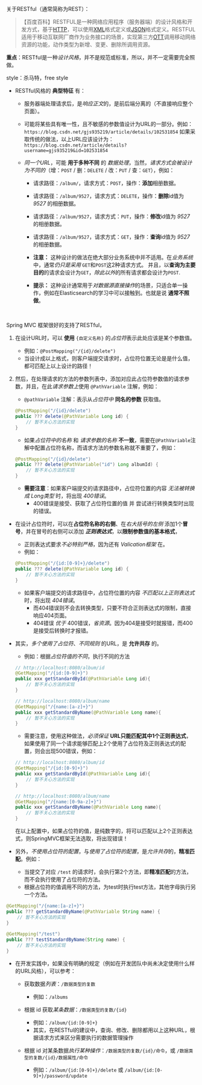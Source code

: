 
关于RESTful（通常简称为REST）：

>【百度百科】RESTFUL是一种网络应用程序（服务器端）的设计风格和开发方式，基于[HTTP](https://baike.baidu.com/item/HTTP/243074?fromModule=lemma_inlink)，可以使用[XML](https://baike.baidu.com/item/XML/86251?fromModule=lemma_inlink)格式定义或[JSON](https://baike.baidu.com/item/JSON/2462549?fromModule=lemma_inlink)格式定义。RESTFUL适用于移动互联网厂商作为业务接口的场景，实现第三方[OTT](https://baike.baidu.com/item/OTT/9960940?fromModule=lemma_inlink)调用移动网络资源的功能，动作类型为新增、变更、删除所调用资源。

**重点**：RESTful是一种*设计风格*，并不是规范或标准，所以，并不一定需要完全照做。

style：杀马特，free style

- RESTful风格的 **典型特征** 有：
    - 服务器端处理请求后，是*响应正文*的，是前后端分离的（不直接响应整个页面）。
    
    - 可能将某些具有唯一性，且不敏感的参数值设计为URL的一部分。例如：
        `https://blog.csdn.net/gjs935219/article/details/102531854`
        如果采取传统的做法，以上URL应该设计为：
        `https://blog.csdn.net/article/details?username=gjs935219&id=102531854`
    
    - *同一个URL*，可能 **用于多种不同** 的 *数据处理*，当然，*请求方式会被设计为不同的*（增：`POST` / 删：`DELETE` / 改：`PUT` / 查：`GET`），例如：
        - 请求路径：`/album/`，请求方式：`POST`，操作：**添加**相册数据。
        - 请求路径：`/album/9527`，请求方式：`DELETE`，操作：**删除**id值为 *9527* 的相册数据。
        - 请求路径：`/album/9527`，请求方式：`PUT`，操作：**修改**id值为 *9527* 的相册数据。
        - 请求路径：`/album/9527`，请求方式：`GET`，操作：**查询**id值为 *9527* 的相册数据。
        
        - **注意：** 这种设计的做法在绝大部分业务系统中并不适用。在*业务系统*中，通常*仍只是采用* `GET`和`POST`这2种请求方式。
           并且，以**查询为主要目的**的请求会设计为`GET`，*除此以外*的所有请求都会设计为`POST`.
        
        - **提示：** 这种设计通常用于*对数据源直接操作*的场景，只适合单一操作，例如在Elasticsearch的学习中可以接触到。也就是说 **通常不照做**。

<br>

Spring MVC 框架很好的支持了RESTful，
1. 在设计URL时，可以 **使用** `{自定义名称}` 的*占位符*表示此处应该是某个参数值。
    - 例如：`@PostMapping("/{id}/delete")`
    - 当设计成以上格式，则客户端提交请求时，占位符位置无论是是什么值，都可匹配上以上设计的路径！
      
2. 然后，在处理请求的方法的参数列表中，添加对应此占位符参数值的请求参数，并且，在此*请求参数上*使用 `@PathVariable` 注解，例如：
    - `@pathVariable` 注解：表示从*占位符中* **同名的参数** 获取值。
    ```java
	@PostMapping("/{id}/delete")
	public ??? delete(@PathVariable Long id) {
	    // 暂不关心方法的实现
	}
	```
	
    - 如果*占位符中的名称* 和 *请求参数的名称* **不一致**，需要在`@PathVariable`注解中配置占位符名称，而请求方法的参数名称就不重要了，例如：
    ```java
	@PostMapping("/{id}/delete")
	public ??? delete(@PathVariable("id") Long albumId) {
	    // 暂不关心方法的实现
	}
	```
	
    - **需要注意**：如果客户端提交的请求路径中，占位符位置的内容 *无法被转换成 Long类型* 时，将出现 *400错误*。
      - 400错误是接受、获取了占位符位置的值 并 尝试进行转换类型时出现的错误。


- 在设计占位符时，可以在**占位符名称的右侧**、在*右大括号的左侧* 添加1个**冒号**，并在冒号的右侧可以添加 ***正则表达式***，以**限制参数值的基本格式**，
    - 正则表达式要求*不必特别严格*，因为还有 *Valication框架* 在。
    - 例如：
    ```java
	@PostMapping("/{id:[0-9]+}/delete")
	public ??? delete(@PathVariable Long id) {
	    // 暂不关心方法的实现
	}
	```
    - 如果客户端提交的请求路径中，占位符位置的内容 *不匹配以上正则表达式* 时，将出现 *404错误*。
        - 而404错误则不会去转换类型，只要不符合正则表达式的限制，直接响应404页面。
        - 404错误 *优于* 400错误，*省资源*。因为404是接受时就报错，而400是接受后转换时才报错。


- 其实，*多个使用了占位符*、*不同规则* 的URL，是 **允许共存** 的。
    - 例如：根据*占位符值的不同*，执行不同的方法
    ```java
	// http://localhost:8080/album/id
	@GetMapping("/{id:[0-9]+}")
	public xxx getStandardById(@PathVariable Long id){
		// 暂不关心方法的实现
	}
	
	// http://localhost:8080/album/name
	@GetMapping("/{name:[a-z]+}")
	public xxx getStandardByName(@PathVariable Long name){
		// 暂不关心方法的实现
	}
	```
	
    - 需要注意，使用这种做法，*必须保证* **URL只能匹配其中1个正则表达式**，
       如果使用了同一个请求能够匹配上2个使用了占位符及正则表达式的配置，则会出现500错误，例如：
    ```java
	// http://localhost:8080/album/id
	@GetMapping("/{id:[0-9]+}")
	public xxx getStandardById(@PathVariable Long id){
		// 暂不关心方法的实现
	}
	
	// http://localhost:8080/album/name
	@GetMapping("/{name:[0-9a-z]+}")
	public xxx getStandardByName(@PathVariable Long name){
		// 暂不关心方法的实现
	}
	```
    在以上配置中，如果占位符的值，是纯数字的，将可以匹配以上2个正则表达式，则SpringMVC框架无法选取，将出现错误！


- 另外，*不使用占位符的配置*，与*使用了占位符的配置*，是*允许共存*的，**精准匹配**。例如：
    - 当提交了对应 `/test` 的请求时，会执行第2个方法，即**精准匹配**的方法，而不会执行使用了占位符的方法。
    - 根据占位符的值调用不同的方法，为test时执行test方法，其他字母执行另一个方法。
```java
@GetMapping("/{name:[a-z]+}")  
public ??? getStandardByName(@PathVariable String name) {  
    // 暂不关心方法的实现  
}  
  
@GetMapping("/test")  
public ??? testStandardByName(String name) {  
    // 暂不关心方法的实现  
}
```

- 在开发实践中，如果没有明确的规定（例如在开发团队中尚未决定使用什么样的URL风格），可以参考：
    - 获取数据*列表*：`/数据类型的复数`
        - 例如：`/albums`
    
    - 根据 id 获取*某条数据*：`/数据类型的复数/{id}`
        - 例如：`/album/{id:[0-9]+}`
        - 其实，在RESTful的建议中，查询、修改、删除都用以上这种URL，根据请求方式来区分需要执行的数据管理操作
    
    - 根据 id 对某条数据*执行某种操作*：`/数据类型的复数/{id}/命令`，或 `/数据类型的复数/{id}/数据属性/命令`
        - 例如：`/album/{id:[0-9]+}/delete` 
            或 `/album/{id:[0-9]+}/password/update`
